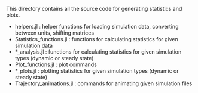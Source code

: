 
This directory contains all the source code for generating statistics and plots.

- helpers.jl : helper functions for loading simulation data, converting between units, shifting matrices
- Statistics_functions.jl : functions for calculating statistics for given simulation data
- *_analysis.jl : functions for calculating statistics for given simulation types (dynamic or steady state)
- Plot_functions.jl : plot commands
- *_plots.jl : plotting statistics for given simulation types (dynamic or steady state)
- Trajectory_animations.jl : commands for animating given simulation files
